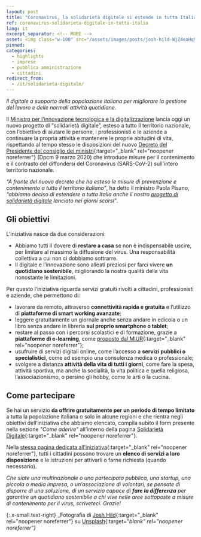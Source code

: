```yaml
---
layout: post
title: "Coronavirus, la solidarietà digitale si estende in tutta Italia" 
ref: coronavirus-solidarieta-digitale-in-tutta-italia
lang: it
excerpt_separator: <!-- MORE -->
asset: <img class="w-100" src="/assets/images/posts/josh-hild-WjZ4eaHq9G4-unsplash.jpg" alt="La solidarietà digitale si estende in tutta Italia"/>
pinned: 
categories:
  - highlights
  - imprese
  - pubblica amministrazione
  - cittadini
redirect_from:
  - /it/solidarieta-digitale/
---
```


_Il digitale a supporto della popolazione italiana per migliorare la gestione del lavoro e delle normali attività quotidiane._

<!-- MORE -->

Il [Ministro per l’innovazione tecnologica e la digitalizzazione](https://innovazione.gov.it/) lancia oggi un nuovo progetto di “solidarietà digitale”, esteso a tutto il territorio nazionale, con l’obiettivo di aiutare le persone, i professionisti e le aziende a continuare la propria attività e mantenere le proprie abitudini di vita, rispettando al tempo stesso le disposizioni del nuovo [Decreto del Presidente del consiglio dei ministri](http://www.governo.it/it/articolo/firmato-il-dpcm-9-marzo-2020/14276){:target="_blank" rel="noopener noreferrer"} (Dpcm 9 marzo 2020) che introduce misure per il contenimento e il contrasto del diffondersi del Coronavirus (SARS-CoV-2) sull'intero territorio nazionale.

_“A fronte del nuovo decreto che ha esteso le misure di prevenzione e contenimento a tutto il territorio italiano”_, ha detto il ministro Paola Pisano, _“abbiamo deciso di estendere a tutta Italia anche il nostro [progetto di solidarietà digitale](https://innovazione.gov.it/coronavirus-la-digitalizzazione-a-supporto-delle-zone-rosse/) lanciato nei giorni scorsi”_. 

## Gli obiettivi

L’iniziativa nasce da due considerazioni:

- Abbiamo tutti il dovere di **restare a casa** se non è indispensabile uscire, per limitare al massimo la diffusione del virus. Una responsabilità collettiva a cui non ci dobbiamo sottrarre.
- Il digitale e l’innovazione sono alleati preziosi per farci vivere **un quotidiano sostenibile**, migliorando la  nostra qualità della vita nonostante le limitazioni. 

Per questo l’iniziativa riguarda servizi gratuiti rivolti a cittadini, professionisti e aziende, che permettono di:

- lavorare da remoto, attraverso **connettività rapida e gratuita** e l’utilizzo di **piattaforme di smart working avanzate**;
- leggere gratuitamente un giornale anche senza andare in edicola o un libro senza andare in libreria **sul proprio smartphone o tablet**;
- restare al passo con i percorsi scolastici e di formazione, grazie a **piattaforme di e-learning**, come [proposto dal MIUR](https://www.miur.gov.it/web/guest/-/coronavirus-pubblicate-due-call-per-sostenere-la-didattica-a-distanza){:target="_blank" rel="noopener noreferrer"};
- usufruire di servizi digitali online, come l’accesso a **servizi pubblici o specialistici**, come ad esempio una consulenza medica o professionale; 
- svolgere a distanza **attività della vita di tutti i giorni**, come fare la spesa, attività sportiva, ma anche la socialità, la vita politica e quella religiosa, l’associazionismo, o persino gli hobby, come le arti o la cucina.  

## Come partecipare

Se hai un servizio **da offrire gratuitamente per un periodo di tempo limitato** a tutta la popolazione italiana o solo in alcune regioni e che rientra negli obiettivi dell’iniziativa che abbiamo elencato, compila subito il form presente nella sezione _"Come aderire"_ all’interno della pagina [Solidarietà Digitale](https://solidarietadigitale.agid.gov.it/#come-aderire){:target="_blank" rel="noopener noreferrer"}.

Nella [stessa pagina dedicata all’iniziativa](https://solidarietadigitale.agid.gov.it/){:target="_blank" rel="noopener noreferrer"}, tutti i cittadini possono trovare un **elenco di servizi a loro disposizione** e le istruzioni per attivarli o farne richiesta (quando necessario).

_Che siate una multinazionale o una partecipata pubblica, una startup, una piccola o media impresa, o un’associazione di volontari, se pensate di disporre di una soluzione, di un servizio capace di **fare la differenza** per garantire un quotidiano sostenibile a chi vive nelle aree sottoposte a misure di contenimento per il virus, scriveteci. Grazie!_

{:.x-small.text-right}
_Fotografia di [Josh Hild](https://unsplash.com/@joshhild?utm_source=unsplash&utm_medium=referral&utm_content=creditCopyText){:target="_blank" rel="noopener noreferrer"} su [Unsplash](https://unsplash.com/photos/WjZ4eaHq9G4?utm_source=unsplash&utm_medium=referral&utm_content=creditCopyText){:target="_blank" rel="noopener noreferrer"}_
